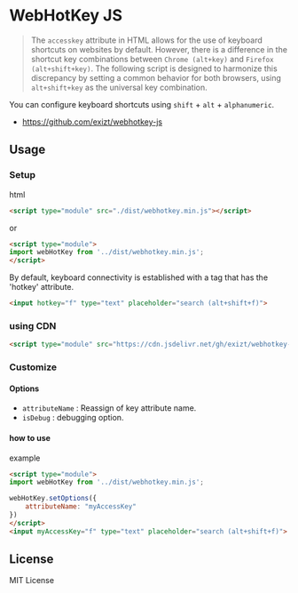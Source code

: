 # WebHotKey JS
> The `accesskey` attribute in HTML allows for the use of keyboard shortcuts on websites by default. However, there is a difference in the shortcut key combinations between `Chrome (alt+key)` and `Firefox (alt+shift+key)`. The following script is designed to harmonize this discrepancy by setting a common behavior for both browsers, using `alt+shift+key` as the universal key combination.


You can configure keyboard shortcuts using `shift` + `alt` + `alphanumeric`.

- https://github.com/exizt/webhotkey-js


## Usage
### Setup
html
```html
<script type="module" src="./dist/webhotkey.min.js"></script>
```

or 


```html
<script type="module">
import webHotKey from '../dist/webhotkey.min.js';
</script>
```


By default, keyboard connectivity is established with a tag that has the 'hotkey' attribute.
```html
<input hotkey="f" type="text" placeholder="search (alt+shift+f)">
```

### using CDN
```html
<script type="module" src="https://cdn.jsdelivr.net/gh/exizt/webhotkey-js@main/dist/webhotkey.min.js"></script>
```


### Customize
#### Options
- `attributeName` : Reassign of key attribute name.
- `isDebug` : debugging option.



#### how to use
example
```html
<script type="module">
import webHotKey from '../dist/webhotkey.min.js';

webHotKey.setOptions({
    attributeName: "myAccessKey"
})
</script>
<input myAccessKey="f" type="text" placeholder="search (alt+shift+f)">
```



## License

MIT License